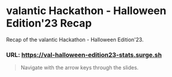 # valantic Hackathon - Halloween Edition'23 Recap

Recap of the valantic Hackathon - Halloween Edition'23.

### URL: https://val-halloween-edition23-stats.surge.sh

> Navigate with the arrow keys through the slides.
